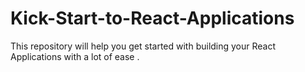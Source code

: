# Kick-Start-to-React-Applications
This repository will help you get started with building your React Applications with a lot of ease .
